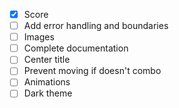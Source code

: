 - [x] Score
- [ ] Add error handling and boundaries
- [ ] Images
- [ ] Complete documentation
- [ ] Center title
- [ ] Prevent moving if doesn't combo
- [ ] Animations
- [ ] Dark theme